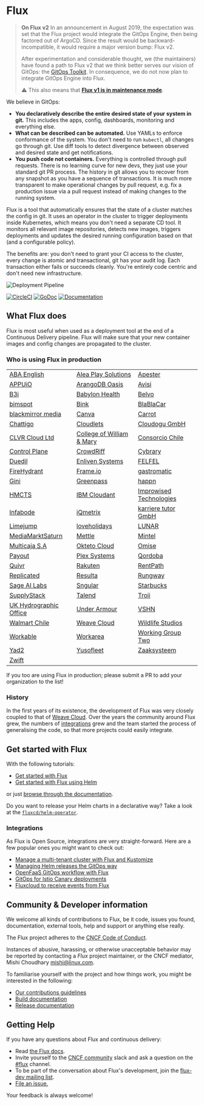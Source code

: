 # Flux

> **On Flux v2** In an announcement in August 2019, the expectation
> was set that the Flux project would integrate the GitOps Engine,
> then being factored out of ArgoCD. Since the result would be
> backward-incompatible, it would require a major version bump: Flux
> v2.
>
> After experimentation and considerable thought, we (the maintainers)
> have found a path to Flux v2 that we think better serves our vision
> of GitOps: the [GitOps Toolkit](https://toolkit.fluxcd.io/). In
> consequence, we do not now plan to integrate GitOps Engine into
> Flux.
>
> :warning: This also means that **[Flux v1 is in maintenance mode](https://github.com/fluxcd/flux/issues/3320)**.

We believe in GitOps:

- **You declaratively describe the entire desired state of your
  system in git.** This includes the apps, config, dashboards,
  monitoring and everything else.
- **What can be described can be automated.** Use YAMLs to enforce
  conformance of the system. You don't need to run `kubectl`, all changes go
  through git. Use diff tools to detect divergence between observed and
  desired state and get notifications.
- **You push code not containers.** Everything is controlled through
  pull requests. There is no learning curve for new devs, they just use
  your standard git PR process. The history in git allows you to recover
  from any snapshot as you have a sequence of transactions. It is much
  more transparent to make operational changes by pull request, e.g.
  fix a production issue via a pull request instead of making changes to
  the running system.

Flux is a tool that automatically ensures that the state of a cluster
matches the config in git. It uses an operator in the cluster to trigger
deployments inside Kubernetes, which means you don't need a separate CD tool.
It monitors all relevant image repositories, detects new images, triggers
deployments and updates the desired running configuration based on that
(and a configurable policy).

The benefits are: you don't need to grant your CI access to the cluster, every
change is atomic and transactional, git has your audit log. Each transaction
either fails or succeeds cleanly. You're entirely code centric and don't need
new infrastructure.

![Deployment Pipeline](docs/_files/flux-cd-diagram.png)

[![CircleCI](https://circleci.com/gh/fluxcd/flux.svg?style=svg)](https://circleci.com/gh/fluxcd/flux)
[![GoDoc](https://godoc.org/github.com/fluxcd/flux?status.svg)](https://godoc.org/github.com/fluxcd/flux)
[![Documentation](https://img.shields.io/badge/latest-documentation-informational)](https://docs.fluxcd.io/en/latest/)

## What Flux does

Flux is most useful when used as a deployment tool at the end of a
Continuous Delivery pipeline. Flux will make sure that your new
container images and config changes are propagated to the cluster.

### Who is using Flux in production

|    |     |     |
| -- | --- | --- |
[ABA English](https://www.abaenglish.com)|[Alea Play Solutions](http://www.alea.com)|[Apester](https://apester.com)
[APPUiO](https://appuio.ch)|[ArangoDB Oasis](https://arangodb.com/managed-service)|[Avisi](https://avisi.nl)
[B3i](https://b3i.tech/)|[Babylon Health](https://www.babylonhealth.com/)|[Belvo](https://belvo.com/)
[bimspot](https://bimspot.io)|[Bink](https://bink.com)|[BlaBlaCar](https://www.blablacar.com/)
[blackmirror media](https://blackmirror.media)|[Canva](https://www.canva.com/)|[Carrot](https://carrot.com)
[Chattigo](https://chattigo.com)|[Cloudlets](https://cloudlets.io)|[Cloudogu GmbH](https://cloudogu.com)
[CLVR Cloud Ltd](https://clvr.cloud)|[College of William & Mary](https://www.wm.edu)|[Consorcio Chile](https://www.consorcio.cl)|
[Control Plane](https://control-plane.io)|[CrowdRiff](https://crowdriff.com)|[Cybrary](https://cybrary.it)
[Duedil](https://www.duedil.com/)|[Enliven Systems](https://enliven.systems)|[FELFEL](https://felfel.ch/)
[FireHydrant](https://firehydrant.io)|[Frame.io](https://frame.io)|[gastromatic](https://www.gastromatic.de/)
[Gini](https://gini.net)|[Greenpass](https://www.greenpass.com.br/)|[happn](https://www.happn.com)
[HMCTS](https://www.gov.uk/government/organisations/hm-courts-and-tribunals-service)|[IBM Cloudant](https://www.ibm.com/cloud/cloudant)|[Improwised Technologies](https://www.improwised.com/)
[Infabode](https://infabode.com)|[iQmetrix](https://www.iqmetrix.com)|[karriere tutor GmbH](https://www.karrieretutor.de)
[Limejump](https://limejump.com)|[loveholidays](https://www.loveholidays.com/)|[LUNAR](https://www.lunarway.com/)
[MediaMarktSaturn](https://www.mediamarktsaturn.com)|[Mettle](https://mettle.co.uk)|[Mintel](https://www.mintel.com)
[Multicaja S.A](https://www.multicaja.cl)|[Okteto Cloud](https://okteto.com/)|[Omise](https://www.omise.co)
[Payout](https://payout.one)|[Plex Systems](https://www.plex.com/)|[Qordoba](https://qordoba.com)
[Quivr](https://quivr.be)|[Rakuten](https://rakuten.com)|[RentPath](https://rentpath.com)
[Replicated](https://replicated.com)|[Resulta](https://resulta.com)|[Rungway](https://rungway.com)
[Sage AI Labs](https://www.sage.com)|[Sngular](https://www.sngular.com)|[Starbucks](https://www.starbucks.com/)
[SupplyStack](https://www.supplystack.com/)|[Talend](https://www.talend.com)|[Troii](https://troii.com/)
[UK Hydrographic Office](https://www.gov.uk/government/organisations/uk-hydrographic-office)|[Under Armour](https://www.underarmour.com)|[VSHN](https://vshn.ch)
[Walmart Chile](https://www.walmartchile.cl)|[Weave Cloud](https://cloud.weave.works)|[Wildlife Studios](https://wildlifestudios.com)
[Workable](https://www.workable.com)|[Workarea](https://www.workarea.com)|[Working Group Two](https://wgtwo.com)
[Yad2](https://yad2.co.il)|[Yusofleet](https://yusofleet.com)|[Zaaksysteem](https://zaaksysteem.nl)
[Zwift](https://zwift.com)||

If you too are using Flux in production; please submit a PR to add your organization to the list!

### History

In the first years of its existence, the development of Flux was very
closely coupled to that of [Weave
Cloud](https://www.weave.works/product/cloud/). Over the years the community
around Flux grew, the numbers of [integrations](#integrations) grew and
the team started the process of generalising the code, so that more projects
could easily integrate.

## Get started with Flux

With the following tutorials:

- [Get started with Flux](https://docs.fluxcd.io/en/latest/tutorials/get-started)
- [Get started with Flux using Helm](https://docs.fluxcd.io/en/latest/tutorials/get-started-helm)

or just [browse through the documentation](https://docs.fluxcd.io).

Do you want to release your Helm charts in a declarative way?
Take a look at the [`fluxcd/helm-operator`](https://github.com/fluxcd/helm-operator).

### Integrations

As Flux is Open Source, integrations are very straight-forward. Here are
a few popular ones you might want to check out:

- [Manage a multi-tenant cluster with Flux and Kustomize](https://github.com/fluxcd/multi-tenancy)
- [Managing Helm releases the GitOps way](https://github.com/fluxcd/helm-operator-get-started)
- [OpenFaaS GitOps workflow with Flux](https://github.com/stefanprodan/openfaas-flux)
- [GitOps for Istio Canary deployments](https://github.com/stefanprodan/gitops-istio)
- [Fluxcloud to receive events from Flux](https://github.com/topfreegames/fluxcloud)

## Community & Developer information

We welcome all kinds of contributions to Flux, be it code, issues you found,
documentation, external tools, help and support or anything else really.

The Flux project adheres to the [CNCF Code of
Conduct](https://github.com/cncf/foundation/blob/master/code-of-conduct.md).

Instances of abusive, harassing, or otherwise unacceptable behavior
may be reported by contacting a _Flux_ project maintainer, or the CNCF
mediator, Mishi Choudhary <mishi@linux.com>.

To familiarise yourself with the project and how things work, you might
be interested in the following:

- [Our contributions guidelines](CONTRIBUTING.md)
- [Build documentation](https://docs.fluxcd.io/en/latest/contributing/building)
- [Release documentation](internal/docs/releasing.md)

## <a name="help"></a>Getting Help

If you have any questions about Flux and continuous delivery:

- Read [the Flux docs](https://docs.fluxcd.io).
- Invite yourself to the <a href="https://slack.cncf.io" target="_blank">CNCF community</a>
  slack and ask a question on the [#flux](https://cloud-native.slack.com/messages/flux/)
  channel.
- To be part of the conversation about Flux's development, join the
  [flux-dev mailing list](https://lists.cncf.io/g/cncf-flux-dev).
- [File an issue.](https://github.com/fluxcd/flux/issues/new/choose)

Your feedback is always welcome!
